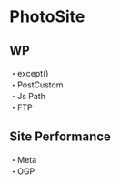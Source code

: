 # PhotoSite  

## WP  
・except()                                                             　  　　                                                                                             　　                                                     
・PostCustom  
・Js Path  
・FTP

## Site Performance
・Meta  
・OGP
